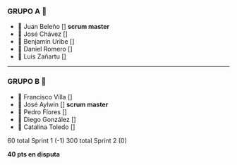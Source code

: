 
### GRUPO A 🔵
* 🔵 Juan Beleño \[]      **scrum master**
* 🔵 José Chávez \[]      
* 🔵 Benjamín Uribe \[]     
* 🔵 Daniel Romero \[]      
* 🔵 Luis Zañartu \[]      

---

### GRUPO B 🔴
* 🔴 Francisco Villa \[]    
* 🔴 José Aylwin \[]       **scrum master**
* 🔴 Pedro Flores \[]
* 🔴 Diego González \[]     
* 🔴 Catalina Toledo \[]


60 total Sprint 1 (-1)
300 total Sprint 2 (0)

**40 pts en disputa** 
